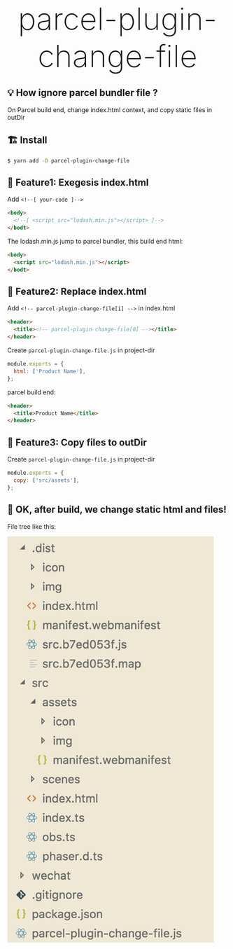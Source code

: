 <div align="center">
	<div style="font-size:70px; font-weight:200" >parcel-plugin-change-file</div>
</div>


## :bulb: How ignore parcel bundler file ?

On Parcel build end, change index.html context, and copy static files in outDir

## :building_construction: Install

```sh
$ yarn add -D parcel-plugin-change-file
```

## :bookmark: Feature1: Exegesis index.html

Add `<!--[ your-code ]-->`

```html
<body>
  <!--[ <script src="lodash.min.js"></script> ]-->
</bodt>
```
The lodash.min.js jump to parcel bundler, this build end html:
```html
<body>
  <script src="lodash.min.js"></script>
</bodt>
```

## :lipstick: Feature2: Replace index.html

Add `<!-- parcel-plugin-change-file[i] -->` in index.html

```html
<header>
  <title><!-- parcel-plugin-change-file[0] --></title>
</header>
```

Create `parcel-plugin-change-file.js` in project-dir

```js
module.exports = {
  html: ['Product Name'],
};
```

parcel build end:

```html
<header>
  <title>Product Name</title>
</header>
```

## :truck: Feature3: Copy files to outDir

Create `parcel-plugin-change-file.js` in project-dir

```js
module.exports = {
  copy: ['src/assets'],
};
```

## :beer: OK, after build, we change static html and files!

File tree like this:

![](.imgs/2018-07-22-00-27-46.png)
